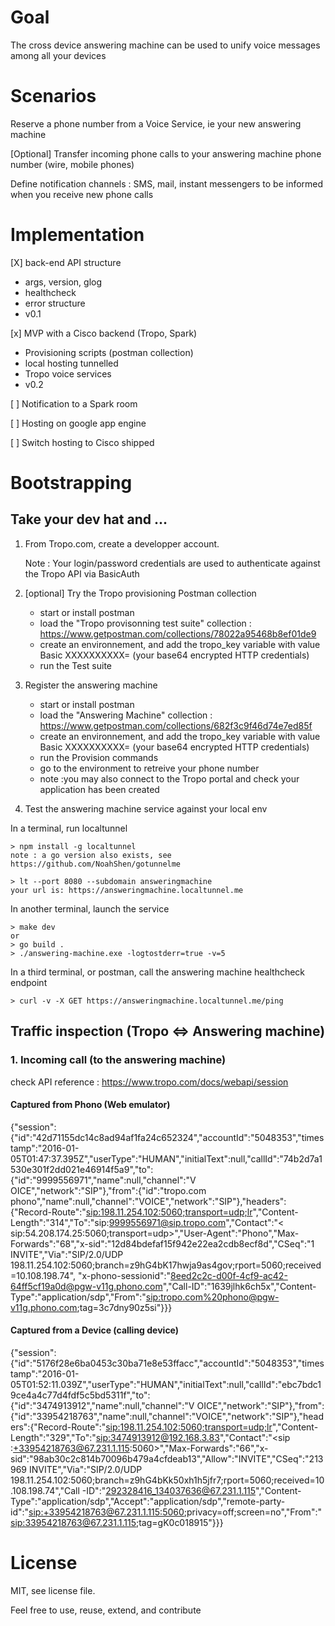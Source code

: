 # Goal

The cross device answering machine can be used to unify voice messages among all your devices


# Scenarios

Reserve a phone number from a Voice Service, ie your new answering machine

[Optional] Transfer incoming phone calls to your answering machine phone number (wire, mobile phones)

Define notification channels : SMS, mail, instant messengers to be informed when you receive new phone calls


# Implementation

[X] back-end API structure
   - args, version, glog
   - healthcheck
   - error structure
   - v0.1

[x] MVP with a Cisco backend (Tropo, Spark)
   - Provisioning scripts (postman collection)
   - local hosting tunnelled 
   - Tropo voice services
   - v0.2

[ ] Notification to a Spark room

[ ] Hosting on google app engine
   
[ ] Switch hosting to Cisco shipped


# Bootstrapping 

## Take your dev hat and ...

1. From Tropo.com, create a developper account.

   Note : Your login/password credentials are used to authenticate against the Tropo API via BasicAuth
   
2. [optional] Try the Tropo provisioning Postman collection

   - start or install postman
   - load the "Tropo provisonning test suite" collection : https://www.getpostman.com/collections/78022a95468b8ef01de9
   - create an environnement, and add the tropo_key variable with value Basic XXXXXXXXXX= (your base64 encrypted HTTP credentials)
   - run the Test suite
   
3. Register the answering machine

   - start or install postman
   - load the "Answering Machine" collection : https://www.getpostman.com/collections/682f3c9f46d74e7ed85f
   - create an environnement, and add the tropo_key variable with value Basic XXXXXXXXXX= (your base64 encrypted HTTP credentials)
   - run the Provision commands
   - go to the environment to retreive your phone number
   - note :you may also connect to the Tropo portal and check your application has been created

4. Test the answering machine service against your local env 

In a terminal, run localtunnel

```
> npm install -g localtunnel
note : a go version also exists, see https://github.com/NoahShen/gotunnelme

> lt --port 8080 --subdomain answeringmachine
your url is: https://answeringmachine.localtunnel.me
```

In another terminal, launch the service 
```
> make dev 
or
> go build .
> ./answering-machine.exe -logtostderr=true -v=5
```

In a third terminal, or postman, call the answering machine healthcheck endpoint
```
> curl -v -X GET https://answeringmachine.localtunnel.me/ping
```

## Traffic inspection (Tropo <=> Answering machine)

### 1. Incoming call (to the answering machine)

check API reference : https://www.tropo.com/docs/webapi/session 

#### Captured from Phono (Web emulator)

{"session":{"id":"42d71155dc14c8ad94af1fa24c652324","accountId":"5048353","timestamp":"2016-01-05T01:47:37.395Z","userType":"HUMAN","initialText":null,"callId":"74b2d7a1530e301f2dd021e46914f5a9","to":{"id":"9999556971","name":null,"channel":"V
OICE","network":"SIP"},"from":{"id":"tropo.com phono","name":null,"channel":"VOICE","network":"SIP"},"headers":{"Record-Route":"<sip:198.11.254.102:5060;transport=udp;lr>","Content-Length":"314","To":"sip:9999556971@sip.tropo.com","Contact":"<
sip:54.208.174.25:5060;transport=udp>","User-Agent":"Phono","Max-Forwards":"68","x-sid":"12d84bdefaf15f942e22ea2cdb8ecf8d","CSeq":"1 INVITE","Via":"SIP/2.0/UDP 198.11.254.102:5060;branch=z9hG4bK17hwja9as4gov;rport=5060;received=10.108.198.74",
"x-phono-sessionid":"8eed2c2c-d00f-4cf9-ac42-64ff5cf19a0d@pgw-v11g.phono.com","Call-ID":"1639jlhk6ch5x","Content-Type":"application/sdp","From":"<sip:tropo.com%20phono@pgw-v11g.phono.com>;tag=3c7dny90z5si"}}}

#### Captured from a Device (calling device)

{"session":{"id":"5176f28e6ba0453c30ba71e8e53ffacc","accountId":"5048353","timestamp":"2016-01-05T01:52:11.039Z","userType":"HUMAN","initialText":null,"callId":"ebc7bdc19ce4a4c77d4fdf5c5bd5311f","to":{"id":"3474913912","name":null,"channel":"V
OICE","network":"SIP"},"from":{"id":"33954218763","name":null,"channel":"VOICE","network":"SIP"},"headers":{"Record-Route":"<sip:198.11.254.102:5060;transport=udp;lr>","Content-Length":"329","To":"<sip:3474913912@192.168.3.83>","Contact":"<sip
:+33954218763@67.231.1.115:5060>","Max-Forwards":"66","x-sid":"98ab30c2c814b70096b479a4cfdeab13","Allow":"INVITE","CSeq":"213969 INVITE","Via":"SIP/2.0/UDP 198.11.254.102:5060;branch=z9hG4bKk50xh1h5jfr7;rport=5060;received=10.108.198.74","Call
-ID":"292328416_134037636@67.231.1.115","Content-Type":"application/sdp","Accept":"application/sdp","remote-party-id":"<sip:+33954218763@67.231.1.115:5060>;privacy=off;screen=no","From":"<sip:33954218763@67.231.1.115>;tag=gK0c018915"}}}


# License

MIT, see license file.

Feel free to use, reuse, extend, and contribute



